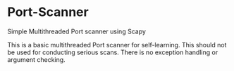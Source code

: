# Port-Scanner
Simple Multithreaded Port scanner using Scapy

This is a basic multithreaded Port scanner for self-learning. This should not be used for conducting serious scans. There is no exception handling or argument checking.

